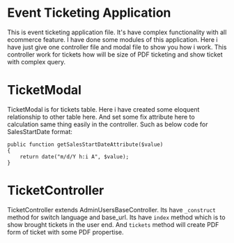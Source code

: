# Event Ticketing Application

This is event ticketing application file. It's have complex functionality with all ecommerce feature. I have done some modules of this application. Here i have just give one controller file and modal file to show you how i work. This controller work for tickets how will be size of PDF ticketing and show ticket with complex query.

# TicketModal

TicketModal is for tickets table. Here i have created some eloquent relationship to other table here. And set some fix attribute here to calculation same thing easily in the controller. Such as below code for SalesStartDate format:

    public function getSalesStartDateAttribute($value)
    {
        return date("m/d/Y h:i A", $value);
    }

# TicketController

TicketController extends AdminUsersBaseController. Its have `_construct` method for switch language and base_url. Its have `index` method which is to show brought tickets in the user end. And `tickets` method will create PDF form of ticket with some PDF propertise.
